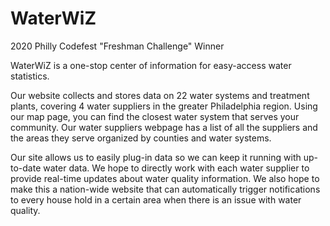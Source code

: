 # WaterWiZ
 2020 Philly Codefest "Freshman Challenge" Winner
 
 WaterWiZ is a one-stop center of information for easy-access water statistics.

 Our website collects and stores data on 22 water systems and treatment plants, covering 4 water suppliers in the greater Philadelphia region. 
 Using our map page, you can find the closest water system that serves your community. Our water suppliers webpage has a list of all the suppliers and the areas they serve organized by counties and water systems.

 Our site allows us to easily plug-in data so we can keep it running with up-to-date water data. We hope to directly work with each water supplier to provide real-time updates about water quality information. We also hope to make this a nation-wide website that can automatically trigger notifications to every house hold in a certain area when there is an issue with water quality.